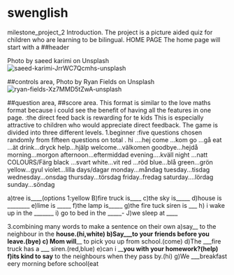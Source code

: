 # swenglish
milestone_project_2
Introduction.
The project  is  a picture aided quiz for children who are learning to be bilingual. 
HOME PAGE
The home page  will start with a 
##header

Photo by saeed karimi on Unsplash![saeed-karimi-JrrWC7Qcmhs-unsplash](https://user-images.githubusercontent.com/83753891/130230147-f5193dfc-4da8-4595-8fa7-af70795f732e.jpg)

##controls area, 
Photo by Ryan Fields on Unsplash![ryan-fields-Xz7MMD5tZwA-unsplash](https://user-images.githubusercontent.com/83753891/130231263-6183ac84-2b5b-4b4e-bbd7-c5223407a5fe.jpg)

##question area,
##score area.
This format is similar to the love maths format because i could see the benefit of having all the features in one page.
 :the direct feed back is rewarding for te kids This is especially attractive to children who would appreciate direct feedback.
The game  is divided  into three different levels.
1.beginner :five questions chosen randomly from fifteen questions on total .
hi ....hej
come ...kom
go ...gå
 eat ...ät
drink...dryck
help...hjälp
welcome...välkomen 
goodbye...hejdå
morning...morgon
afternoon...eftermiddad
evening....kväll
night ...natt
COLOURS/Färg
black ...svart
white...vit
red ...röd
blue...blå
green...grön 
yellow...gyul
violet...lilla
days/dagar
monday...måndag
tuesday...tisdag
wednesday...onsdag
thursday...törsdag
friday..fredag
saturday....lördag
sunday...söndag

a)tree is____(options 1:yellow 
B)fire truck is____
c)the sky is_____
d)house is ________
e)lime is _____
f)the lamp is_____
g)the fire tuck siren is ___
h) i wake up in the _______
i) go to bed in the _____-
J)we sleep at ____


3.combining many words to make a sentence on their own 
a)say__ to the neighbour in the __house.(hi,white)
b)Say___to your friends before you leave.(bye)
c) Mom will____ to pick you up from school.(come)
d)The ___fire truck has a ___ siren.(red,blue)
e)can i ____you with your homework?(help)
f)its kind to say__ to the neighbours when they pass by.(hi)
g)We ___breakfast eery morning before school(eat
